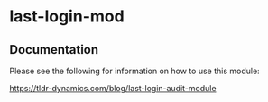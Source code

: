 # last-login-mod

## Documentation
Please see the following for information on how to use this module:

<https://tldr-dynamics.com/blog/last-login-audit-module>
